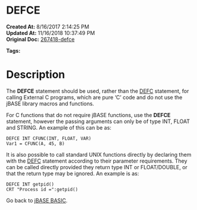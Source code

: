 # DEFCE

**Created At:** 8/16/2017 2:14:25 PM  
**Updated At:** 11/16/2018 10:37:49 PM  
**Original Doc:** [267418-defce](https://docs.jbase.com/36868-jbase-basic/267418-defce)  

**Tags:**
<badge text='callc' vertical='middle' />

# Description

The **DEFCE** statement should be used, rather than the [DEFC](./../defc) statement, for calling External C programs, which are pure ‘C’ code and do not use the jBASE library macros and functions.

For C functions that do not require jBASE functions, use the **DEFCE** statement, however the passing arguments can only be of type INT, FLOAT and STRING. An example of this can be as:

```
DEFCE INT CFUNC(INT, FLOAT, VAR)
Var1 = CFUNC(A, 45, B)
```

It is also possible to call standard UNIX functions directly by declaring them with the [DEFC](./../defc) statement according to their parameter requirements. They can be called directly provided they return type INT or FLOAT/DOUBLE, or that the return type may be ignored. An example is as:

```
DEFCE INT getpid()
CRT "Process id =":getpid()
```



Go back to [jBASE BASIC](./../jbase-basic-programmers-reference-guide).
